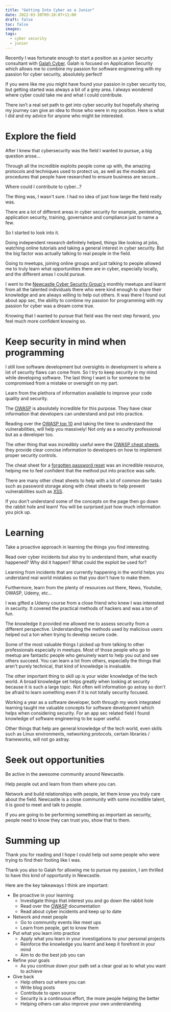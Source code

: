 ```yaml
---
title: "Getting Into Cyber as a Junior"
date: 2022-03-30T09:10:07+11:00
draft: false
toc: false
images:
tags:
  - cyber security
  - junior
---
```


Recently I was fortunate enough to start a position as a junior security consultant with [Galah Cyber](https://www.galahcyber.com.au/). Galah is focused on Application Security which allows me to combine my passion for software engineering with my passion for cyber security, absolutely perfect!

If you were like me you might have found your passion in cyber security too, but getting started was always a bit of a grey area. I always wondered where cyber could take me and what I could contribute.

There isn’t a real set path to get into cyber security but hopefully sharing my journey can give an idea to those who were in my position. Here is what I did and my advice for anyone who might be interested.

 

# Explore the field
After I knew that cybersecurity was the field I wanted to pursue, a big question arose… 

Through all the incredible exploits people come up with, the amazing protocols and techniques used to protect us, as well as the models and procedures that people have researched to ensure business are secure… 

Where could I contribute to cyber…? 

The thing was, I wasn't sure. I had no idea of just how large the field really was.

There are a lot of different areas in cyber security for example, pentesting, application security, training, governance and compliance just to name a few.

So I started to look into it. 

Doing independent research definitely helped, things like looking at jobs, watching online tutorials and taking a general interest in cyber security. But the big factor was actually talking to real people in the field. 

Going to meetups, joining online groups and just talking to people allowed me to truly learn what opportunities there are in cyber, especially locally, and the different areas I could pursue. 

I went to the [Newcastle Cyber Security Group's](https://www.meetup.com/Newcastle-Cyber-Security-Group/) monthly meetups and learnt from all the talented individuals there who were kind enough to share their knowledge and are always willing to help out others. It was there I found out about app sec, the ability to combine my passion for programming with my passion for cyber was a dream come true.

Knowing that I wanted to pursue that field was the next step forward, you feel much more confident knowing so.

 

# Keep security in mind when programming
I still love software development but oversights in development is where a lot of security flaws can come from. So I try to keep security in my mind while developing software. The last thing I want is for someone to be compromised from a mistake or oversight on my part.

Learn from the plethora of information available to improve your code quality and security. 

The [OWASP](https://owasp.org/) is absolutely incredible for this purpose. They have clear information that developers can understand and put into practice.

Reading over the [OWASP top 10](https://owasp.org/Top10/) and taking the time to understand the vulnerabilities, will help you massively! Not only as a security professional but as a developer too.

The other thing that was incredibly useful were the [OWASP cheat sheets](https://cheatsheetseries.owasp.org/), they provide clear concise information to developers on how to implement proper security controls.

The cheat sheet for a [forgotten password reset](https://cheatsheetseries.owasp.org/cheatsheets/Forgot_Password_Cheat_Sheet.html) was an incredible resource, helping me to feel confident that the method put into practice was safe. 

There are many other cheat sheets to help with a lot of common dev tasks such as password storage along with cheat sheets to help prevent vulnerabilities such as [XSS](https://cheatsheetseries.owasp.org/cheatsheets/Cross_Site_Scripting_Prevention_Cheat_Sheet.html). 

If you don't understand some of the concepts on the page then go down the rabbit hole and learn! You will be surprised just how much information you pick up. 

 

# Learning 
Take a proactive approach in learning the things you find interesting.

Read over cyber incidents but also try to understand them, what exactly happened? Why did it happen? What could the exploit be used for?

Learning from incidents that are currently happening in the world helps you understand real world mistakes so that you don't have to make them. 

Furthermore, learn from the plenty of resources out there, News, Youtube, OWASP, Udemy, etc…

I was gifted a Udemy course from a close friend who knew I was interested in security. It covered the practical methods of hackers and was a ton of fun.

The knowledge it provided me allowed me to assess security from a different perspective. Understanding the methods used by malicious users helped out a ton when trying to develop secure code.

Some of the most valuable things I picked up from talking to other professionals especially in meetups. Most of those people who go to meetup are fantastic people who genuinely want to help you out and see others succeed. You can learn a lot from others, especially the things that aren't purely technical, that kind of knowledge is invaluable. 

The other important thing to skill up is your wider knowledge of the tech world. A broad knowledge set helps greatly when looking at security because it is such a large topic.  Not often will information go astray so don't be afraid to learn something even if it is not totally security focused. 

Working a year as a software developer, both through my work integrated learning taught me valuable concepts for software development which helps when considering security. For an app sec related field I found knowledge of software engineering to be super useful.

Other things that help are general knowledge of the tech world, even skills such as Linux environments, networking protocols, certain libraries / frameworks, will not go astray. 

 

# Seek out opportunities
Be active in the awesome community around Newcastle.

Help people out and learn from them where you can.

Network and build relationships with people, let them know you truly care about the field. Newcastle is a close community with some incredible talent, it is good to meet and talk to people.

If you are going to be performing something as important as security, people need to know they can trust you, show that to them.

 

# Summing up
Thank you for reading and I hope I could help out some people who were trying to find their footing like I was.

Thank you also to Galah for allowing me to pursue my passion, I am thrilled to have this kind of opportunity in Newcastle.

Here are the key takeaways I think are important:

- Be proactive in your learning
    - Investigate things that interest you and go down the rabbit hole
    - Read over the [OWASP](https://owasp.org/) documentation
    - Read about cyber incidents and keep up to date
- Network and meet people
    - Go to community events like meet ups
    - Learn from people, get to know them
- Put what you learn into practice 
    - Apply what you learn in your investigations to your personal projects 
    - Reinforce the knowledge you learnt and keep it forefront in your mind
    - Aim to do the best job you can
- Refine your goals
    - As you continue down your path set a clear goal as to what you want to achieve
- Give back
    - Help others out where you can
    - Write blog posts 
    - Contribute to open source
    - Security is a continuous effort, the more people helping the better
    - Helping others can also improve your own understanding
